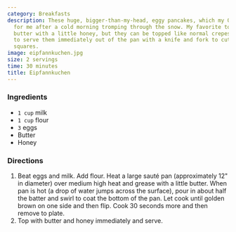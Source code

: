 ```yaml
---
category: Breakfasts
description: These huge, bigger-than-my-head, eggy pancakes, which my Oma would cook
  for me after a cold morning tromping through the snow. My favorite topping is melted
  butter with a little honey, but they can be topped like normal crepes. You'll want
  to serve them immediately out of the pan with a knife and fork to cut them into
  squares.
image: eipfannkuchen.jpg
size: 2 servings
time: 30 minutes
title: Eipfannkuchen
---
```

### Ingredients

* `1 cup` milk
* `1 cup` flour
* `3` eggs
* Butter
* Honey

### Directions

1. Beat eggs and milk. Add flour. Heat a large sauté pan (approximately 12" in diameter) over medium high heat and grease with a little butter. When pan is hot (a drop of water jumps across the surface), pour in about half the batter and swirl to coat the bottom of the pan. Let cook until golden brown on one side and then flip. Cook 30 seconds more and then remove to plate.
2. Top with butter and honey immediately and serve.